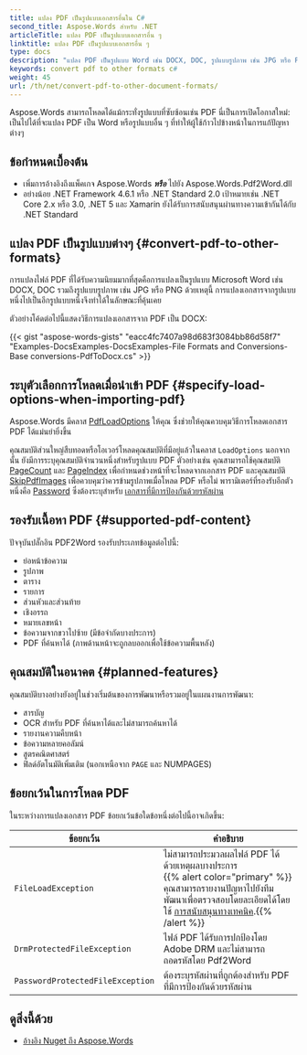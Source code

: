 ```yaml
---
title: แปลง PDF เป็นรูปแบบเอกสารอื่นใน C#
second_title: Aspose.Words สำหรับ .NET
articleTitle: แปลง PDF เป็นรูปแบบเอกสารอื่น ๆ
linktitle: แปลง PDF เป็นรูปแบบเอกสารอื่น ๆ
type: docs
description: "แปลง PDF เป็นรูปแบบ Word เช่น DOCX, DOC, รูปแบบรูปภาพ เช่น JPG หรือ PNG หรือรูปแบบอื่นใดที่ Aspose.Words รองรับโดยใช้ C#"
keywords: convert pdf to other formats c#
weight: 45
url: /th/net/convert-pdf-to-other-document-formats/
---
```


Aspose.Words สามารถโหลดได้แม้กระทั่งรูปแบบที่ซับซ้อนเช่น PDF นี่เป็นการเปิดโอกาสใหม่: เป็นไปได้ที่จะแปลง PDF เป็น Word หรือรูปแบบอื่น ๆ ที่ทำให้ผู้ใช้ก้าวไปข้างหน้าในการแก้ปัญหาต่างๆ

## ข้อกำหนดเบื้องต้น

* เพิ่มการอ้างอิงถึงแพ็คเกจ Aspose.Words ***หรือ*** ไปยัง Aspose.Words.Pdf2Word.dll
* อย่างน้อย .NET Framework 4.6.1 หรือ .NET Standard 2.0 เป้าหมายเช่น .NET Core 2.x หรือ 3.0, .NET 5 และ Xamarin ยังได้รับการสนับสนุนผ่านทางความเข้ากันได้กับ .NET Standard

## แปลง PDF เป็นรูปแบบต่างๆ {#convert-pdf-to-other-formats}

การแปลงไฟล์ PDF ที่ได้รับความนิยมมากที่สุดคือการแปลงเป็นรูปแบบ Microsoft Word เช่น DOCX, DOC รวมถึงรูปแบบรูปภาพ เช่น JPG หรือ PNG ด้วยเหตุนี้ การแปลงเอกสารจากรูปแบบหนึ่งไปเป็นอีกรูปแบบหนึ่งจึงทำได้ในลักษณะที่คุ้นเคย

ตัวอย่างโค้ดต่อไปนี้แสดงวิธีการแปลงเอกสารจาก PDF เป็น DOCX:

{{< gist "aspose-words-gists" "eacc4fc7407a98d683f3084bb86d58f7" "Examples-DocsExamples-DocsExamples-File Formats and Conversions-Base conversions-PdfToDocx.cs" >}}

## ระบุตัวเลือกการโหลดเมื่อนำเข้า PDF {#specify-load-options-when-importing-pdf}

Aspose.Words มีคลาส [PdfLoadOptions](https://reference.aspose.com/words/net/aspose.words.loading/pdfloadoptions/) ให้คุณ ซึ่งช่วยให้คุณควบคุมวิธีการโหลดเอกสาร PDF ได้แม่นยำยิ่งขึ้น

คุณสมบัติส่วนใหญ่สืบทอดหรือโอเวอร์โหลดคุณสมบัติที่มีอยู่แล้วในคลาส `LoadOptions` นอกจากนั้น ยังมีการระบุคุณสมบัติจำนวนหนึ่งสำหรับรูปแบบ PDF ตัวอย่างเช่น คุณสามารถใช้คุณสมบัติ [PageCount](https://reference.aspose.com/words/net/aspose.words.loading/pdfloadoptions/pagecount/) และ [PageIndex](https://reference.aspose.com/words/net/aspose.words.loading/pdfloadoptions/pageindex/) เพื่อกำหนดช่วงหน้าที่จะโหลดจากเอกสาร PDF และคุณสมบัติ [SkipPdfImages](https://reference.aspose.com/words/net/aspose.words.loading/pdfloadoptions/skippdfimages/) เพื่อควบคุมว่าควรข้ามรูปภาพเมื่อโหลด PDF หรือไม่ พารามิเตอร์ที่รองรับอีกตัวหนึ่งคือ [Password](https://reference.aspose.com/words/net/aspose.words.loading/loadoptions/password/) ซึ่งต้องระบุสำหรับ [เอกสารที่มีการป้องกันด้วยรหัสผ่าน](/words/net/protect-documents-and-parts-of-documents/)

## รองรับเนื้อหา PDF {#supported-pdf-content}

ปัจจุบันปลั๊กอิน PDF2Word รองรับประเภทข้อมูลต่อไปนี้:

* ย่อหน้าข้อความ
* รูปภาพ
* ตาราง
* รายการ
* ส่วนหัวและส่วนท้าย
* เชิงอรรถ
* หมายเลขหน้า
* ข้อความจากขวาไปซ้าย (มีข้อจำกัดบางประการ)
* PDF ที่ค้นหาได้ (ภาพด้านหน้าจะถูกลบออกเพื่อใช้ข้อความพื้นหลัง)

## คุณสมบัติในอนาคต {#planned-features}

คุณสมบัติบางอย่างยังอยู่ในช่วงเริ่มต้นของการพัฒนาหรือรวมอยู่ในแผนงานการพัฒนา:

* สารบัญ
* OCR สำหรับ PDF ที่ค้นหาได้และไม่สามารถค้นหาได้
* รายงานความคืบหน้า
* ข้อความหลายคอลัมน์
* สูตรคณิตศาสตร์
* ฟิลด์อัตโนมัติเพิ่มเติม (นอกเหนือจาก `PAGE` และ NUMPAGES)

## ข้อยกเว้นในการโหลด PDF

ในระหว่างการแปลงเอกสาร PDF ข้อยกเว้นข้อใดข้อหนึ่งต่อไปนี้อาจเกิดขึ้น:

|  ข้อยกเว้น |  คำอธิบาย |
|  --------------------------------  |  ------------------------------------------------------------  |
|  `FileLoadException`               |  ไม่สามารถประมวลผลไฟล์ PDF ได้ด้วยเหตุผลบางประการ<br /> {{% alert color="primary" %}}คุณสามารถรายงานปัญหาไปยังทีมพัฒนาเพื่อตรวจสอบโดยละเอียดได้โดยใช้ [การสนับสนุนทางเทคนิค](/words/th/net/technical-support/).{{% /alert %}} |
|  `DrmProtectedFileException`       |  ไฟล์ PDF ได้รับการปกป้องโดย Adobe DRM และไม่สามารถถอดรหัสโดย Pdf2Word |
|  `PasswordProtectedFileException`  |  ต้องระบุรหัสผ่านที่ถูกต้องสำหรับ PDF ที่มีการป้องกันด้วยรหัสผ่าน |

## ดูสิ่งนี้ด้วย

* [อ้างอิง Nuget ถึง Aspose.Words](https://www.nuget.org/packages/Aspose.Words/)

